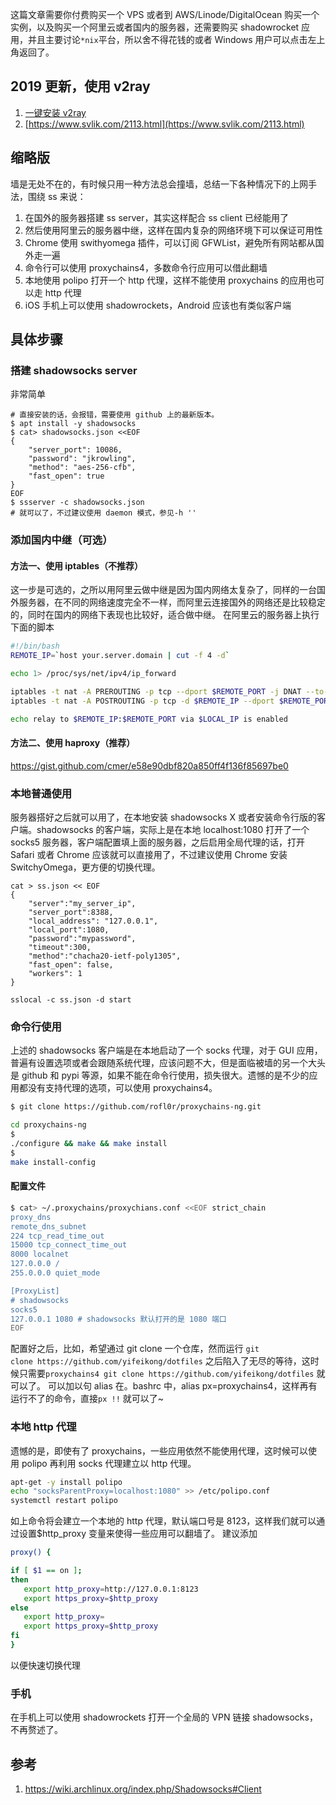 这篇文章需要你付费购买一个 VPS 或者到 AWS/Linode/DigitalOcean 购买一个实例，以及购买一个阿里云或者国内的服务器，还需要购买 shadowrocket 应用，并且主要讨论`*nix`平台，所以舍不得花钱的或者 Windows 用户可以点击左上角返回了。

## 2019 更新，使用 v2ray

1. [一键安装 v2ray](https://github.com/233boy/v2ray/wiki/V2Ray%E6%90%AD%E5%BB%BA%E8%AF%A6%E7%BB%86%E5%9B%BE%E6%96%87%E6%95%99%E7%A8%8B)
2. [https://www.svlik.com/2113.html](https://www.svlik.com/2113.html)

## 缩略版

墙是无处不在的，有时候只用一种方法总会撞墙，总结一下各种情况下的上网手法，围绕 ss 来说：

1. 在国外的服务器搭建 ss server，其实这样配合 ss client 已经能用了
2. 然后使用阿里云的服务器中继，这样在国内复杂的网络环境下可以保证可用性
3. Chrome 使用 swithyomega 插件，可以订阅 GFWList，避免所有网站都从国外走一遍
4. 命令行可以使用 proxychains4，多数命令行应用可以借此翻墙
5. 本地使用 polipo 打开一个 http 代理，这样不能使用 proxychains 的应用也可以走 http 代理
6. iOS 手机上可以使用 shadowrockets，Android 应该也有类似客户端

## 具体步骤

### 搭建 shadowsocks server

非常简单

```
# 直接安装的话，会报错，需要使用 github 上的最新版本。
$ apt install -y shadowsocks
$ cat> shadowsocks.json <<EOF
{
    "server_port": 10086,
    "password": "jkrowling",
    "method": "aes-256-cfb",
    "fast_open": true
}
EOF
$ ssserver -c shadowsocks.json
# 就可以了，不过建议使用 daemon 模式，参见-h ''
```

### 添加国内中继（可选）

#### 方法一、使用 iptables（不推荐）

这一步是可选的，之所以用阿里云做中继是因为国内网络太复杂了，同样的一台国外服务器，在不同的网络速度完全不一样，而阿里云连接国外的网络还是比较稳定的，同时在国内的网络下表现也比较好，适合做中继。 在阿里云的服务器上执行下面的脚本 

```bash
#!/bin/bash
REMOTE_IP=`host your.server.domain | cut -f 4 -d`

echo 1> /proc/sys/net/ipv4/ip_forward

iptables -t nat -A PREROUTING -p tcp --dport $REMOTE_PORT -j DNAT --to-destination $REMOTE_IP:$REMOTE_PORT
iptables -t nat -A POSTROUTING -p tcp -d $REMOTE_IP --dport $REMOTE_PORT -j SNAT --to-source $LOCAL_IP

echo relay to $REMOTE_IP:$REMOTE_PORT via $LOCAL_IP is enabled
```

#### 方法二、使用 haproxy（推荐）

https://gist.github.com/cmer/e58e90dbf820a850ff4f136f85697be0

### 本地普通使用

服务器搭好之后就可以用了，在本地安装 shadowsocks X 或者安装命令行版的客户端。shadowsocks 的客户端，实际上是在本地 localhost:1080 打开了一个 socks5 服务器，客户端配置填上面的服务器，之后启用全局代理的话，打开 Safari 或者 Chrome 应该就可以直接用了，不过建议使用 Chrome 安装 SwitchyOmega，更方便的切换代理。

```
cat > ss.json << EOF
{
    "server":"my_server_ip",
    "server_port":8388,
    "local_address": "127.0.0.1",
    "local_port":1080,
    "password":"mypassword",
    "timeout":300,
    "method":"chacha20-ietf-poly1305",
    "fast_open": false,
    "workers": 1
}

sslocal -c ss.json -d start
```

### 命令行使用

上述的 shadowsocks 客户端是在本地启动了一个 socks 代理，对于 GUI 应用，普遍有设置选项或者会跟随系统代理，应该问题不大，但是面临被墙的另一个大头是 github 和 pypi 等源，如果不能在命令行使用，损失很大。遗憾的是不少的应用都没有支持代理的选项，可以使用 proxychains4。 

```bash
$ git clone https://github.com/rofl0r/proxychains-ng.git

cd proxychains-ng
$
./configure && make && make install
$
make install-config
```

#### 配置文件

```bash
$ cat> ~/.proxychains/proxychians.conf <<EOF strict_chain
proxy_dns
remote_dns_subnet
224 tcp_read_time_out
15000 tcp_connect_time_out
8000 localnet
127.0.0.0 /
255.0.0.0 quiet_mode

[ProxyList]
# shadowsocks
socks5
127.0.0.1 1080 # shadowsocks 默认打开的是 1080 端口
EOF
```

配置好之后，比如，希望通过 git clone 一个仓库，然而运行 `git clone https://github.com/yifeikong/dotfiles` 之后陷入了无尽的等待，这时候只需要`proxychains4 git clone https://github.com/yifeikong/dotfiles` 就可以了。 可以加以句 alias 在。bashrc 中，alias px=proxychains4，这样再有运行不了的命令，直接`px !!` 就可以了~

### 本地 http 代理

遗憾的是，即使有了 proxychains，一些应用依然不能使用代理，这时候可以使用 polipo 再利用 socks 代理建立以 http 代理。

```bash
apt-get -y install polipo
echo "socksParentProxy=localhost:1080" >> /etc/polipo.conf
systemctl restart polipo
```

如上命令将会建立一个本地的 http 代理，默认端口号是 8123，这样我们就可以通过设置$http_proxy 变量来使得一些应用可以翻墙了。 建议添加

```bash
proxy() {

if [ $1 == on ];
then
   export http_proxy=http://127.0.0.1:8123
   export https_proxy=$http_proxy
else
   export http_proxy=
   export https_proxy=$http_proxy
fi
}
```

以便快速切换代理

### 手机

在手机上可以使用 shadowrockets 打开一个全局的 VPN 链接 shadowsocks，不再赘述了。


## 参考

1. https://wiki.archlinux.org/index.php/Shadowsocks#Client